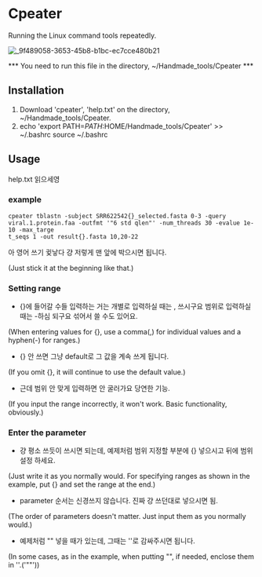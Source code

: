 # Cpeater
Running the Linux command tools repeatedly.

![_9f489058-3653-45b8-b1bc-ec7cce480b21](https://github.com/Mojiri3/Cpeater/assets/121717758/90dfb010-7073-432a-87bf-a78dd88fd2c1)

*** You need to run this file in the directory, ~/Handmade_tools/Cpeater ***

## Installation
1. Download 'cpeater', 'help.txt' on the directory, ~/Handmade_tools/Cpeater.
2. echo 'export PATH=$PATH:$HOME/Handmade_tools/Cpeater' >> ~/.bashrc
source ~/.bashrc

## Usage
help.txt 읽으세영

### example
```
cpeater tblastn -subject SRR622542{}_selected.fasta 0-3 -query viral.1.protein.faa -outfmt '"6 std qlen"' -num_threads 30 -evalue 1e-10 -max_targe
t_seqs 1 -out result{}.fasta 10,20-22 
```
아 영어 쓰기 귗낳다 걍 저렇게 맨 앞에 박으시면 됩니다.

(Just stick it at the beginning like that.)

### Setting range
- {}에 들어갈 수들 입력하는 거는 개별로 입력하실 때는 , 쓰시구요 범위로 입력하실 때는 -하심 되구요 섞어서 쓸 수도 있어요.

(When entering values for {}, use a comma(,) for individual values and a hyphen(-) for ranges.)

- {} 안 쓰면 그냥 default로 그 값을 계속 쓰게 됩니다.

(If you omit {}, it will continue to use the default value.)

- 근데 범위 안 맞게 입력하면 안 굴러가요 당연한 기능.

(If you input the range incorrectly, it won't work. Basic functionality, obviously.)

### Enter the parameter
- 걍 평소 쓰듯이 쓰시면 되는데, 예제처럼 범위 지정할 부분에 {} 넣으시고 뒤에 범위 설정 하세요.

(Just write it as you normally would. For specifying ranges as shown in the example, put {} and set the range at the end.)

- parameter 순서는 신경쓰지 않습니다. 진짜 걍 쓰던대로 넣으시면 됨.

(The order of parameters doesn't matter. Just input them as you normally would.)

- 예제처럼 "" 넣을 때가 있는데, 그때는 ''로 감싸주시면 됩니다.

(In some cases, as in the example, when putting "<parameter>", if needed, enclose them in ''.('"<parameter>"'))
